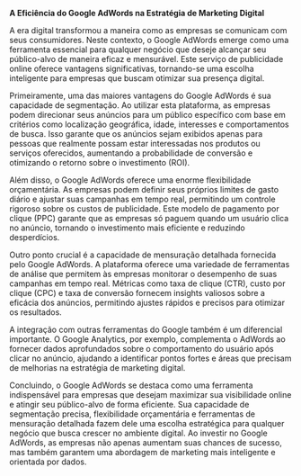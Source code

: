 **A Eficiência do Google AdWords na Estratégia de Marketing Digital**

A era digital transformou a maneira como as empresas se comunicam com seus consumidores. Neste contexto, o Google AdWords emerge como uma ferramenta essencial para qualquer negócio que deseje alcançar seu público-alvo de maneira eficaz e mensurável. Este serviço de publicidade online oferece vantagens significativas, tornando-se uma escolha inteligente para empresas que buscam otimizar sua presença digital.

Primeiramente, uma das maiores vantagens do Google AdWords é sua capacidade de segmentação. Ao utilizar esta plataforma, as empresas podem direcionar seus anúncios para um público específico com base em critérios como localização geográfica, idade, interesses e comportamentos de busca. Isso garante que os anúncios sejam exibidos apenas para pessoas que realmente possam estar interessadas nos produtos ou serviços oferecidos, aumentando a probabilidade de conversão e otimizando o retorno sobre o investimento (ROI).

Além disso, o Google AdWords oferece uma enorme flexibilidade orçamentária. As empresas podem definir seus próprios limites de gasto diário e ajustar suas campanhas em tempo real, permitindo um controle rigoroso sobre os custos de publicidade. Este modelo de pagamento por clique (PPC) garante que as empresas só paguem quando um usuário clica no anúncio, tornando o investimento mais eficiente e reduzindo desperdícios.

Outro ponto crucial é a capacidade de mensuração detalhada fornecida pelo Google AdWords. A plataforma oferece uma variedade de ferramentas de análise que permitem às empresas monitorar o desempenho de suas campanhas em tempo real. Métricas como taxa de clique (CTR), custo por clique (CPC) e taxa de conversão fornecem insights valiosos sobre a eficácia dos anúncios, permitindo ajustes rápidos e precisos para otimizar os resultados.

A integração com outras ferramentas do Google também é um diferencial importante. O Google Analytics, por exemplo, complementa o AdWords ao fornecer dados aprofundados sobre o comportamento do usuário após clicar no anúncio, ajudando a identificar pontos fortes e áreas que precisam de melhorias na estratégia de marketing digital.

Concluindo, o Google AdWords se destaca como uma ferramenta indispensável para empresas que desejam maximizar sua visibilidade online e atingir seu público-alvo de forma eficiente. Sua capacidade de segmentação precisa, flexibilidade orçamentária e ferramentas de mensuração detalhada fazem dele uma escolha estratégica para qualquer negócio que busca crescer no ambiente digital. Ao investir no Google AdWords, as empresas não apenas aumentam suas chances de sucesso, mas também garantem uma abordagem de marketing mais inteligente e orientada por dados.